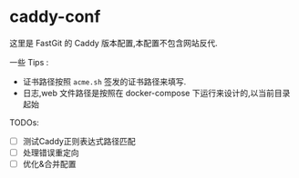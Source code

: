 # caddy-conf

这里是 FastGit 的 Caddy 版本配置,本配置不包含网站反代.

一些 Tips :

- 证书路径按照 `acme.sh` 签发的证书路径来填写.
- 日志,web 文件路径是按照在 docker-compose 下运行来设计的,以当前目录起始

TODOs:

- [ ] 测试Caddy正则表达式路径匹配
- [ ] 处理错误重定向
- [ ] 优化&合并配置